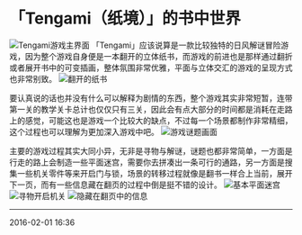 # 「Tengami（纸境）」的书中世界

![Tengami游戏主界面][01]
「Tengami」应该说算是一款比较独特的日风解谜冒险游戏，因为整个游戏自身便是一本翻开的立体纸书，而游戏的前进也是那样通过翻折或者展开书中的可变插画，整体氛围非常优雅，平面与立体交汇的游戏的呈现方式也非常别致。
![翻开的纸书][02]

要认真说的话也并没有什么可以解释为剧情的东西，整个游戏其实非常短暂，连带第一关的教学关卡总计也仅仅只有三关，因此会有点大部分的时间都是消耗在走路上的感觉，可能这也是游戏一个比较大的缺点，不过每一个场景都制作非常精细，这个过程也可以理解为更加深入游戏中吧。
![游戏谜题画面][03]

主要的游戏过程其实大同小异，无非是寻物与解谜，谜题也都非常简单，一方面是行走的路上会制造一些平面迷宫，需要你去拼凑出一条可行的通路，另一方面是搜集一些机关零件等来开启门与锁，场景的转移过程就像是翻书一样合上当前，展开下一页，而有一些信息藏在翻页的过程中倒是挺不错的设计。
![基本平面迷宫][04]
![寻物开启机关][05]
![隐藏在翻页中的信息][06]

  [01]: http://tennsinn.github.io/img/blog/02/05-01.jpg
  [02]: http://tennsinn.github.io/img/blog/02/05-02.jpg
  [03]: http://tennsinn.github.io/img/blog/02/05-03.jpg
  [04]: http://tennsinn.github.io/img/blog/02/05-04.jpg
  [05]: http://tennsinn.github.io/img/blog/02/05-05.jpg
  [06]: http://tennsinn.github.io/img/blog/02/05-06.jpg

---

2016-02-01 16:36